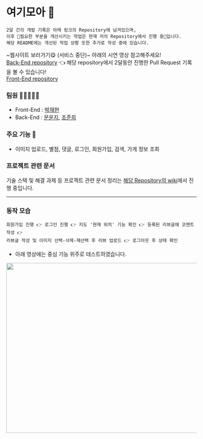 # 여기모아 🏬
```
2달 간의 개발 기록은 아래 링크의 Repository에 남겨있으며, 
이후 🌟필요한 부분을 개선시키는 작업은 현재 저의 Repository에서 진행 중🌟입니다.
해당 README에는 개선된 작업 상황 또한 추가로 작성 중에 있습니다. 
```

~웹사이트 보러가기😋 (서비스 중단)~ 아래의 시연 영상 참고해주세요! <br>
[Back-End repository](https://github.com/RedJunHee/StoreReview) 👈 해당 repository에서 2달동안 진행한 Pull Request 기록을 볼 수 있습니다!<br>
[Front-End repository](https://github.com/ghtea/store-review-fe)

### 팀원 🧑🏻‍🤝‍🧑🏻
- Front-End : [박재현](https://github.com/ghtea)
- Back-End : [문윤지](https://github.com/BananMoon), [조준희](https://github.com/RedJunHee)

### 주요 기능 💃
- 이미지 업로드, 별점, 댓글, 로그인, 회원가입, 검색, 가게 정보 조회


### 프로젝트 관련 문서
기술 스택 및 해결 과제 등 프로젝트 관련 문서 정리는 [해당 Repository의 wiki](https://github.com/BananMoon/StoreReview/wiki)에서 진행 중입니다.

---

### 동작 모습
```
회원가입 진행 👉 로그인 진행 👉 지도 '현재 위치' 기능 확인 👉 등록된 리뷰글에 코멘트 작성 👉 
리뷰글 작성 및 이미지 선택-삭제-재선택 후 리뷰 업로드 👉 로그아웃 후 상태 확인
```
- 아래 영상에는 중심 기능 위주로 테스트하였습니다.
<p align="center">
  <img src="https://user-images.githubusercontent.com/66311276/155641229-98ba8550-d04e-47b8-adc0-c69b25a59e68.gif" width = 750, height=450>
</p>
